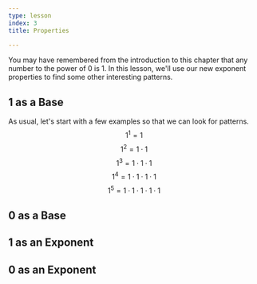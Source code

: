 ```yaml
---
type: lesson
index: 3
title: Properties

---
```


You may have remembered from the introduction to this chapter that any number to the power of $0$ is $1$. In this lesson, we'll use our new exponent properties to find some other interesting patterns. 

## $1$ as a Base
As usual, let's start with a few examples so that we can look for patterns. 
$$1^1=1$$
$$1^2=1\cdot1$$
$$1^3=1\cdot1\cdot1$$
$$1^4=1\cdot1\cdot1\cdot1$$
$$1^5=1\cdot1\cdot1\cdot1\cdot1$$

## $0$ as a Base

## $1$ as an Exponent

## $0$ as an Exponent





<!--stackedit_data:
eyJoaXN0b3J5IjpbOTc2MDgyMTgxXX0=
-->